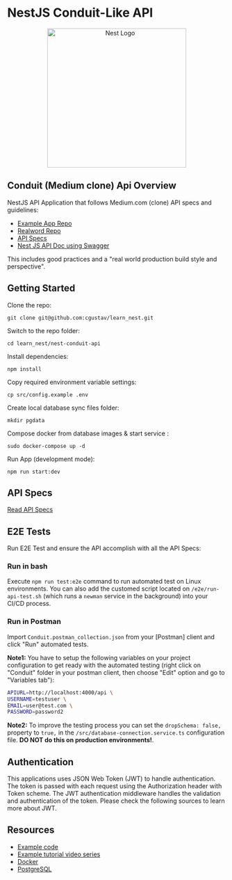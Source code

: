 # NestJS Conduit-Like API

<p align="center">
  <a href="http://nestjs.com/" target="blank"><img src="https://nestjs.com/img/logo_text.svg" width="320" alt="Nest Logo" /></a>
</p>

## Conduit (Medium clone) Api Overview

NestJS API Application that follows Medium.com (clone) API specs and guidelines:

- [Example App Repo](https://github.com/lujakob/nestjs-realworld-example-app)
- [Realword Repo](https://github.com/gothinkster/realworld)
- [API Specs](https://github.com/gothinkster/realworld/tree/master/api)
- [Nest JS API Doc using Swagger](https://github.com/nestjs/swagger)

This includes good practices and a "real world production build style and perspective".

## Getting Started

Clone the repo:

`git clone git@github.com:cgustav/learn_nest.git`

Switch to the repo folder:

`cd learn_nest/nest-conduit-api`

Install dependencies:

`npm install`

Copy required environment variable settings:

`cp src/config.example .env`

Create local database sync files folder:

`mkdir pgdata`

Compose docker from database images & start service :

`sudo docker-compose up -d`

Run App (development mode):

`npm run start:dev`

## API Specs

[Read API Specs](e2e/README.md)

## E2E Tests

Run E2E Test and ensure the API accomplish with all the API Specs:

### Run in bash

Execute `npm run test:e2e` command to run automated test on Linux environments. You can also add the customed script located on `/e2e/run-api-test.sh` (which runs a `newman` service in the background) into your CI/CD process.

### Run in Postman

Import `Conduit.postman_collection.json` from your [Postman] client and click "Run" automated tests.

**Note1:** You have to setup the following variables on your project configuration to get ready with the automated testing (right click on "Conduit" folder in your postman client, then choose "Edit" option and go to "Variables tab"):

```bash
APIURL=http://localhost:4000/api \
USERNAME=testuser \
EMAIL=user@test.com \
PASSWORD=password2
```

**Note2:** To improve the testing process you can set the `dropSchema: false,` property to `true,` in the `/src/database-connection.service.ts` configuration file. **DO NOT do this on production environments!**.

## Authentication

This applications uses JSON Web Token (JWT) to handle authentication. The token is passed with each request using the Authorization header with Token scheme. The JWT authentication middleware handles the validation and authentication of the token. Please check the following sources to learn more about JWT.

## Resources

- [Example code](https://github.com/kelvin-mai/nestjs-blog/)
- [Example tutorial video series](https://www.youtube.com/watch?v=AZfa-AFwjgo)
- [Docker](https://www.docker.com/)
- [PostgreSQL](https://www.postgresql.org/)
